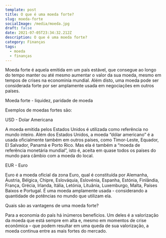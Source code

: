 ```yaml
---
template: post
title: O que é uma moeda forte?
slug: moeda-forte
socialImage: /media/moeda.jpg
draft: false
date: 2021-07-05T23:34:32.212Z
description: O que é uma moeda forte?
category: Finanças
tags:
  - moeda
  - finanças
---
```

Moeda forte é aquela emitida em um país estável, que consegue ao longo do tempo manter ou até mesmo aumentar o valor da sua moeda, mesmo em tempos de crises na econominia mundial. Além disto, uma moeda pode ser considerada forte por ser amplamente usada em negociações em outros países.

Moeda forte - liquidez, paridade de moeda


Exemplos de moedas fortes são:

USD - Dolar Americana

A moeda emitida pelos Estados Unidos é utilizada como referência no mundo inteiro. Além dos Estados Unidos, a moeda “dólar americano” é a usada oficialmente também em outros países, como Timor-Leste, Equador, El Salvador, Panamá e Porto Rico. Mas ela é também a “moeda de referência monetária mundial”, isto é, aceita em quase todos os países do mundo para câmbio com a moeda do local.

EUR - Euro

Euro é a moeda oficial da zona Euro, qual é constituída por Alemanha, Áustria, Bélgica, Chipre, Eslováquia, Eslovénia, Espanha, Estónia, Finlândia, França, Grécia, Irlanda, Itália, Letónia, Lituânia, Luxemburgo, Malta, Países Baixos e Portugal. É uma moeda amplamente usada - considerando a quantidade de potências no mundo que utilizam ela.


Quais são as vantagens de uma moeda forte?

Para a economia do país há inúmeros benefícios. Um deles é a valorização da moeda que está sempre em alta e, mesmo em momentos de crise econômica – que podem resultar em uma queda de sua valorização, a moeda continua entre as mais fortes do mercado.